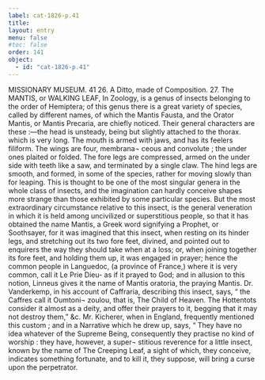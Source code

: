 ```yaml
---
label: cat-1826-p.41
title: 
layout: entry
menu: false
#toc: false
order: 141
object:
  - id: "cat-1826-p.41"
---
```


MISSIONARY MUSEUM.
41
26. A Ditto, made of Composition.
27. The MANTIS, or WALKING LEAF,
In Zoology, is a genus of insects belonging to the order of
Hemiptera; of this genus there is a great variety of species,
called by different names, of which the Mantis Fausta,
and the Orator Mantis, or Mantis Precaria, are chiefly
noticed. Their general characters are these :—the head
is unsteady, being but slightly attached to the thorax.
which is very long. The mouth is armed with jaws, and
has its feelers filiform. The wings are four, membrana¬
ceous and convolute ; the under ones plaited or folded.
The fore legs are compressed, armed on the under side
with teeth like a saw, and terminated by a single claw.
The hind legs are smooth, and formed, in some of the
species, rather for moving slowly than for leaping. This
is thought to be one of the most singular genera in the
whole class of insects, and the imagination can hardly
conceive shapes more strange than those exhibited by
some particular species.
But the most extraordinary circumstance relative to this
insect, is the general veneration in which it is held among
uncivilized or superstitious people, so that it has obtained
the name Mantis, a Greek word signifying a Prophet, or
Soothsayer, for it was imagined that this insect, when
resting on its hinder legs, and stretching out its two fore
feet, divined, and pointed out to enquirers the way they
should take when at a loss; or, when joining together its
fore feet, and holding them up, it was engaged in prayer;
hence the common people in Languedoc, (a province of
France,) where it is very common, call it Le Prie Dieu-
as if it prayed to God; and in allusion to this notion,
Linneus gives it the name of Mantis oratoria, the praying
Mantis. Dr. Vanderkemp, in his account of Caffraria,
describing this insect, says, “ the Caffres call it Oumtoni¬
zoulou, that is, The Child of Heaven. The Hottentots
consider it almost as a deity, and offer their prayers to it,
begging that it may not destroy them,” &c. Mr. Kicherer,
when in England, frequently mentioned this custom ; and
in a Narrative which he drew up, says, “ They have no
idea whatever of the Supreme Being, consequently they
practise no kind of worship : they have, however, a super¬
stitious reverence for a little insect, known by the name
of The Creeping Leaf, a sight of which, they conceive,
indicates something fortunate, and to kill it, they suppose,
will bring a curse upon the perpetrator.